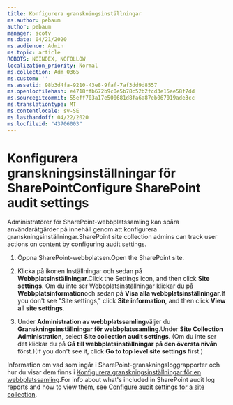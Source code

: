 ```yaml
---
title: Konfigurera granskningsinställningar
ms.author: pebaum
author: pebaum
manager: scotv
ms.date: 04/21/2020
ms.audience: Admin
ms.topic: article
ROBOTS: NOINDEX, NOFOLLOW
localization_priority: Normal
ms.collection: Adm_O365
ms.custom: ''
ms.assetid: 98b3d4fa-9210-43e8-9faf-7af3dd9d8557
ms.openlocfilehash: e4718ffb672b9c0e5b78c52b2fcd3e15ae58f7dd
ms.sourcegitcommit: 55eff703a17e500681d8fa6a87eb067019ade3cc
ms.translationtype: MT
ms.contentlocale: sv-SE
ms.lasthandoff: 04/22/2020
ms.locfileid: "43706003"
---
```

# <a name="configure-sharepoint-audit-settings"></a><span data-ttu-id="1baf1-102">Konfigurera granskningsinställningar för SharePoint</span><span class="sxs-lookup"><span data-stu-id="1baf1-102">Configure SharePoint audit settings</span></span>

<span data-ttu-id="1baf1-103">Administratörer för SharePoint-webbplatssamling kan spåra användaråtgärder på innehåll genom att konfigurera granskningsinställningar.</span><span class="sxs-lookup"><span data-stu-id="1baf1-103">SharePoint site collection admins can track user actions on content by configuring audit settings.</span></span>
  
1. <span data-ttu-id="1baf1-104">Öppna SharePoint-webbplatsen.</span><span class="sxs-lookup"><span data-stu-id="1baf1-104">Open the SharePoint site.</span></span>
    
2. <span data-ttu-id="1baf1-105">Klicka på ikonen Inställningar och sedan på **Webbplatsinställningar**.</span><span class="sxs-lookup"><span data-stu-id="1baf1-105">Click the Settings icon, and then click **Site settings**.</span></span> <span data-ttu-id="1baf1-106">Om du inte ser Webbplatsinställningar klickar du på **Webbplatsinformation**och sedan på **Visa alla webbplatsinställningar**.</span><span class="sxs-lookup"><span data-stu-id="1baf1-106">If you don't see "Site settings," click **Site information**, and then click **View all site settings**.</span></span>
    
3. <span data-ttu-id="1baf1-107">Under **Administration av webbplatssamling**väljer du **Granskningsinställningar för webbplatssamling**.</span><span class="sxs-lookup"><span data-stu-id="1baf1-107">Under **Site Collection Administration**, select **Site collection audit settings**.</span></span> <span data-ttu-id="1baf1-108">(Om du inte ser det klickar du på **Gå till webbplatsinställningar på den översta nivån** först.)</span><span class="sxs-lookup"><span data-stu-id="1baf1-108">(If you don't see it, click **Go to top level site settings** first.)</span></span> 
    
<span data-ttu-id="1baf1-109">Information om vad som ingår i SharePoint-granskningsloggrapporter och hur du visar dem finns i [Konfigurera granskningsinställningar för en webbplatssamling](https://go.microsoft.com/fwlink/?linkid=404050).</span><span class="sxs-lookup"><span data-stu-id="1baf1-109">For info about what's included in SharePoint audit log reports and how to view them, see [Configure audit settings for a site collection](https://go.microsoft.com/fwlink/?linkid=404050).</span></span>
  

